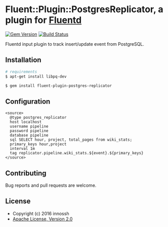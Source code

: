 # Fluent::Plugin::PostgresReplicator, a plugin for [Fluentd](http://www.fluentd.org)

[![Gem Version](https://badge.fury.io/rb/fluent-plugin-postgres-replicator.svg)](https://badge.fury.io/rb/fluent-plugin-postgres-replicator)
[![Build Status](https://travis-ci.org/innossh/fluent-plugin-postgres-replicator.svg?branch=master)](https://travis-ci.org/innossh/fluent-plugin-postgres-replicator)

Fluentd input plugin to track insert/update event from PostgreSQL.

## Installation

```sh
# requirements
$ apt-get install libpq-dev

$ gem install fluent-plugin-postgres-replicator
```

## Configuration

```
<source>
  @type postgres_replicator
  host localhost
  username pipeline
  password pipeline
  database pipeline
  sql SELECT hour, project, total_pages from wiki_stats;
  primary_keys hour,project
  interval 1m
  tag replicator.pipeline.wiki_stats.${event}.${primary_keys}
</source>
```

## Contributing

Bug reports and pull requests are welcome.

## License

- Copyright (c) 2016 innossh
- [Apache License, Version 2.0](http://www.apache.org/licenses/LICENSE-2.0)
